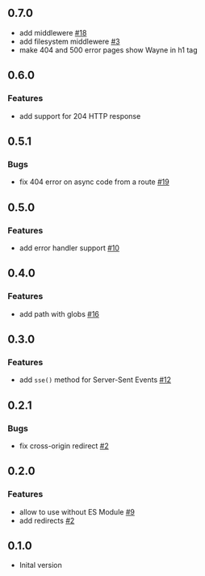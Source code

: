 ## 0.7.0
* add middlewere [#18](https://github.com/jcubic/wayne/issues/18)
* add filesystem middlewere [#3](https://github.com/jcubic/wayne/issues/3)
* make 404 and 500 error pages show Wayne in h1 tag

## 0.6.0
### Features
* add support for 204 HTTP response

## 0.5.1
### Bugs
* fix 404 error on async code from a route [#19](https://github.com/jcubic/wayne/issues/19)

## 0.5.0
### Features
* add error handler support [#10](https://github.com/jcubic/wayne/issues/10)

## 0.4.0
### Features
* add path with globs [#16](https://github.com/jcubic/wayne/issues/16)

## 0.3.0
### Features
* add `sse()` method for Server-Sent Events [#12](https://github.com/jcubic/wayne/issues/12)

## 0.2.1
### Bugs
* fix cross-origin redirect [#2](https://github.com/jcubic/wayne/issues/2)

## 0.2.0
### Features
* allow to use without ES Module [#9](https://github.com/jcubic/wayne/issues/9)
* add redirects [#2](https://github.com/jcubic/wayne/issues/2)

## 0.1.0
* Inital version
